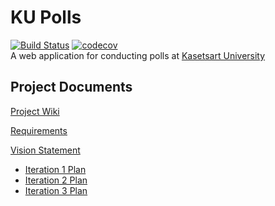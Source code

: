 # KU Polls
[![Build Status](https://app.travis-ci.com/touchtool/ku-polls.svg?branch=main)](https://app.travis-ci.com/touchtool/ku-polls)
[![codecov](https://codecov.io/gh/touchtool/ku-polls/branch/main/graph/badge.svg?token=OKTDNJ2MYN)](https://codecov.io/gh/touchtool/ku-polls)    
A web application for conducting polls at [Kasetsart University](https://www.ku.ac.th/th)

## Project Documents

[Project Wiki](../../wiki/Home)

[Requirements](../../wiki/Requirements)

[Vision Statement](../../wiki/Vision%20Statement)    

- [Iteration 1 Plan](../../wiki/iteration%201)    
- [Iteration 2 Plan](../../wiki/iteration%202)   
- [Iteration 3 Plan](../../wiki/iteration%203)   